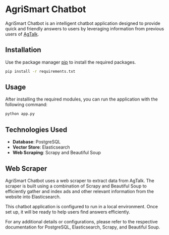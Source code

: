 # AgriSmart Chatbot

AgriSmart Chatbot is an intelligent chatbot application designed to provide quick and friendly answers to users by leveraging information from previous users of [AgTalk](https://newagtalk.com/category-view.asp).

## Installation

Use the package manager [pip](https://pip.pypa.io/en/stable/) to install the required packages.

```bash
pip install -r requirements.txt
```

## Usage

After installing the required modules, you can run the application with the following command:

```bash
python app.py
```

## Technologies Used

- **Database**: PostgreSQL
- **Vector Store**: Elasticsearch
- **Web Scraping**: Scrapy and Beautiful Soup

## Web Scraper

AgriSmart Chatbot uses a web scraper to extract data from AgTalk. The scraper is built using a combination of Scrapy and Beautiful Soup to efficiently gather and index ads and other relevant information from the website into Elasticsearch.

This chatbot application is configured to run in a local environment. Once set up, it will be ready to help users find answers efficiently.

For any additional details or configurations, please refer to the respective documentation for PostgreSQL, Elasticsearch, Scrapy, and Beautiful Soup.
